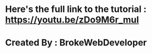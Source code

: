 # Here's the full link to the tutorial : https://youtu.be/zDo9M6r_muI
# Created By : BrokeWebDeveloper
